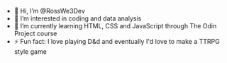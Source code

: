 - 👋 Hi, I’m @RossWe3Dev
- 👀 I’m interested in coding and data analysis
- 🌱 I’m currently learning HTML, CSS and JavaScript through The Odin Project course
- ⚡ Fun fact: I love playing D&d and eventually I'd love to make a TTRPG style game

<!---
RossWe3Dev/RossWe3Dev is a ✨ special ✨ repository because its `README.md` (this file) appears on your GitHub profile.
You can click the Preview link to take a look at your changes.
--->
